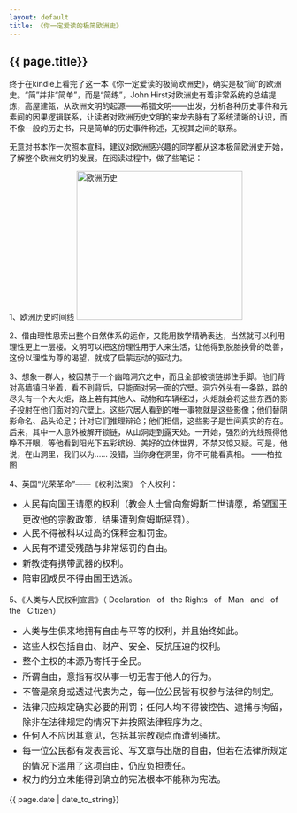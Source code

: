 ```yaml
---
layout: default
title: 《你一定爱读的极简欧洲史》
---
```


<h2>{{ page.title}}</h2>

<p>终于在kindle上看完了这一本《你一定爱读的极简欧洲史》，确实是极“简”的欧洲史。“简”并非“简单”，而是“简练”，John Hirst对欧洲史有着非常系统的总结提炼，高屋建瓴，从欧洲文明的起源——希腊文明——出发，分析各种历史事件和元素间的因果逻辑联系，让读者对欧洲历史文明的来龙去脉有了系统清晰的认识，而不像一般的历史书，只是简单的历史事件称述，无视其之间的联系。

无意对书本作一次照本宣科，建议对欧洲感兴趣的同学都从这本极简欧洲史开始，了解整个欧洲文明的发展。在阅读过程中，做了些笔记：

1、欧洲历史时间线
<a href="http://www.oncenote.com/wp-content/uploads/2013/10/Snip20131021_2.png"><img class="aligncenter size-medium wp-image-273" alt="欧洲历史" src="http://www.oncenote.com/wp-content/uploads/2013/10/Snip20131021_2-300x269.png" width="300" height="269" /></a>

2、借由理性思索出整个自然体系的运作，又能用数学精确表达，当然就可以利用理性更上一层楼。文明可以把这份理性用于人来生活，让他得到脱胎换骨的改善，这份以理性为尊的渴望，就成了启蒙运动的驱动力。

3、想象一群人，被囚禁于一个幽暗洞穴之中，而且全部被锁链绑住手脚。他们背对高墙镇日坐着，看不到背后，只能面对另一面的穴壁。洞穴外头有一条路，路的尽头有一个大火炬，路上若有其他人、动物和车辆经过，火炬就会将这些东西的影子投射在他们面对的穴壁上。这些穴居人看到的唯一事物就是这些影像；他们替阴影命名、品头论足；针对它们推理辩论；他们相信，这些影子是世间真实的存在。
后来，其中一人意外被解开锁链，从山洞走到露天处。一开始，强烈的光线照得他睁不开眼，等他看到阳光下五彩缤纷、美好的立体世界，不禁又惊又疑。可是，他说，在山洞里，我们以为……
没错，当你身在洞里，你不可能看真相。
——柏拉图

4、英国“光荣革命”——《权利法案》
个人权利：
<ul>
	<li><span style="line-height: 1.714285714; font-size: 1rem;">人民有向国王请愿的权利（教会人士曾向詹姆斯二世请愿，希望国王更改他的宗教政策，结果遭到詹姆斯惩罚）。</span></li>
	<li><span style="line-height: 1.714285714; font-size: 1rem;">人民不得被科以过高的保释金和罚金。</span></li>
	<li><span style="line-height: 1.714285714; font-size: 1rem;">人民有不遭受残酷与非常惩罚的自由。</span></li>
	<li><span style="line-height: 1.714285714; font-size: 1rem;">新教徒有携带武器的权利。</span></li>
	<li><span style="line-height: 1.714285714; font-size: 1rem;">陪审团成员不得由国王选派。</span></li>
</ul>
5、《人类与人民权利宣言》（ Declaration   of   the Rights   of   Man   and   of   the   Citizen）
<ul>
	<li><span style="line-height: 1.714285714; font-size: 1rem;">人类与生俱来地拥有自由与平等的权利，并且始终如此。</span></li>
	<li><span style="line-height: 1.714285714; font-size: 1rem;">这些人权包括自由、财产、安全、反抗压迫的权利。</span></li>
	<li><span style="line-height: 1.714285714; font-size: 1rem;">整个主权的本源乃寄托于全民。</span></li>
	<li><span style="line-height: 1.714285714; font-size: 1rem;">所谓自由，意指有权从事一切无害于他人的行为。</span></li>
	<li><span style="line-height: 1.714285714; font-size: 1rem;">不管是亲身或透过代表为之，每一位公民皆有权参与法律的制定。</span></li>
	<li><span style="line-height: 1.714285714; font-size: 1rem;">法律只应规定确实必要的刑罚；</span><span style="line-height: 1.714285714; font-size: 1rem;">任何人均不得被控告、逮捕与拘留，除非在法律规定的情况下并按照法律程序为之。</span></li>
	<li><span style="line-height: 1.714285714; font-size: 1rem;">任何人不应因其意见，包括其宗教观点而遭到骚扰。</span></li>
	<li><span style="line-height: 1.714285714; font-size: 1rem;">每一位公民都有发表言论、写文章与出版的自由，但若在法律所规定的情况下滥用了这项自由，仍应负担责任。</span></li>
	<li><span style="line-height: 1.714285714; font-size: 1rem;">权力的分立未能得到确立的宪法根本不能称为宪法。</span></li>
</ul></p>

<p>{{ page.date | date_to_string}}</p>
